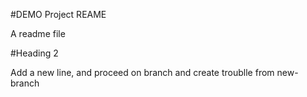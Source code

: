 #DEMO Project REAME

A readme file

#Heading 2

Add a new line, and proceed on branch and create troublle from new-branch
